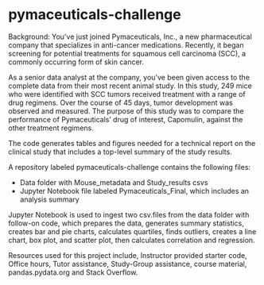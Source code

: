# pymaceuticals-challenge

Background: You've just joined Pymaceuticals, Inc., a new pharmaceutical company that specializes in anti-cancer medications. Recently, it began screening for potential treatments for squamous cell carcinoma (SCC), a commonly occurring form of skin cancer.

As a senior data analyst at the company, you've been given access to the complete data from their most recent animal study. In this study, 249 mice who were identified with SCC tumors received treatment with a range of drug regimens. Over the course of 45 days, tumor development was observed and measured. The purpose of this study was to compare the performance of Pymaceuticals’ drug of interest, Capomulin, against the other treatment regimens.

The code generates tables and figures needed for a technical report on the clinical study that includes a top-level summary of the study results.

A repository labeled pymaceuticals-challenge contains the following files:
*	Data folder with Mouse_metadata and Study_results csvs
*	Jupyter Notebook file labeled Pymaceuticals_Final, which includes an analysis summary

Jupyter Notebook is used to ingest two csv.files from the data folder with follow-on code, which prepares the data, generates summary statistics, creates bar and pie charts, calculates quartiles, finds outliers, creates a line chart, box plot, and scatter plot, then calculates correlation and regression.  

Resources used for this project include, Instructor provided starter code, Office hours, Tutor assistance, Study-Group assistance, course material, pandas.pydata.org and Stack Overflow.
